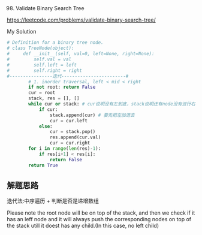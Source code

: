 ## 
98. Validate Binary Search Tree

https://leetcode.com/problems/validate-binary-search-tree/

My Solution

```python
# Definition for a binary tree node.
# class TreeNode(object):
#     def __init__(self, val=0, left=None, right=None):
#         self.val = val
#         self.left = left
#         self.right = right
#----------------迭代------------------------#
        # 1. inorder traversal, left < mid < right
        if not root: return False
        cur = root
        stack, res = [], []
        while cur or stack: # cur说明没有左到底，stack说明还有node没有进行右判断
            if cur:
                stack.append(cur) # 要先把左加进去
                cur = cur.left
            else:
                cur = stack.pop()
                res.append(cur.val)
                cur = cur.right
        for i in range(len(res)-1):
            if res[i+1] < res[i]:
                return False
        return True
```
## 解题思路
迭代法:中序遍历 + 判断是否是递增数组

Please note the root node will be on top of the stack,  and then we check if it has an leff node 
and it will always push the corresponding nodes on top of the stack utill it doest has any child.(In this case, no left child) 



